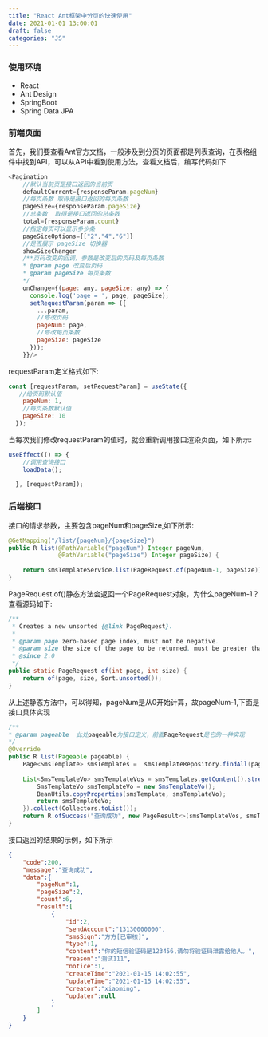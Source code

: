 ```yaml
---
title: "React Ant框架中分页的快速使用"
date: 2021-01-01 13:00:01
draft: false
categories: "JS"
---
```


### 使用环境
* React
* Ant Design
* SpringBoot
* Spring Data JPA

### 前端页面

首先，我们要查看Ant官方文档，一般涉及到分页的页面都是列表查询，在表格组件中找到API，可以从API中看到使用方法，查看文档后，编写代码如下
``` js
<Pagination
    //默认当前页是接口返回的当前页
    defaultCurrent={responseParam.pageNum}
    //每页条数 取得是接口返回的每页条数
    pageSize={responseParam.pageSize}
    //总条数  取得是接口返回的总条数
    total={responseParam.count}
    //指定每页可以显示多少条	
    pageSizeOptions={["2","4","6"]}
    //是否展示 pageSize 切换器
    showSizeChanger
    /**页码改变的回调，参数是改变后的页码及每页条数
    * @param page 改变后页码
    * @param pageSize 每页条数
    */
    onChange={(page: any, pageSize: any) => {
      console.log('page = ', page, pageSize);
      setRequestParam(param => ({
        ...param,
        //修改页码
        pageNum: page,
        //修改每页条数
        pageSize: pageSize
      }));
    }}/>
```

requestParam定义格式如下:
``` js
const [requestParam, setRequestParam] = useState({
   //给页码默认值
    pageNum: 1,
    //每页条数默认值
    pageSize: 10
  });
```

当每次我们修改requestParam的值时，就会重新调用接口渲染页面，如下所示:
``` js
useEffect(() => {
    //调用查询接口
    loadData();
    
  }, [requestParam]);
```

### 后端接口

接口的请求参数，主要包含pageNum和pageSize,如下所示:
``` java
@GetMapping("/list/{pageNum}/{pageSize}")
public R list(@PathVariable("pageNum") Integer pageNum,
              @PathVariable("pageSize") Integer pageSize) {
    
    return smsTemplateService.list(PageRequest.of(pageNum-1, pageSize));
}
```
PageRequest.of()静态方法会返回一个PageRequest对象，为什么pageNum-1？查看源码如下:
``` java
/**
 * Creates a new unsorted {@link PageRequest}.
 *
 * @param page zero-based page index, must not be negative.
 * @param size the size of the page to be returned, must be greater than 0.
 * @since 2.0
 */
public static PageRequest of(int page, int size) {
	return of(page, size, Sort.unsorted());
}
```
从上述静态方法中，可以得知，pageNum是从0开始计算，故pageNum-1,下面是接口具体实现

``` java
/**
* @param pageable  此处pageable为接口定义，前面PageRequest是它的一种实现
*/
@Override
public R list(Pageable pageable) {
    Page<SmsTemplate> smsTemplates =  smsTemplateRepository.findAll(pageable);
    
    List<SmsTemplateVo> smsTemplateVos = smsTemplates.getContent().stream().map(smsTemplate -> {
        SmsTemplateVo smsTemplateVo = new SmsTemplateVo();
        BeanUtils.copyProperties(smsTemplate, smsTemplateVo);
        return smsTemplateVo;
    }).collect(Collectors.toList());
    return R.ofSuccess("查询成功", new PageResult<>(smsTemplateVos, smsTemplates));
}
```

接口返回的结果的示例，如下所示
``` json
{
    "code":200,
    "message":"查询成功",
    "data":{
        "pageNum":1,
        "pageSize":2,
        "count":6,
        "result":[
            {
                "id":2,
                "sendAccount":"13130000000",
                "smsSign":"方方[已审核]",
                "type":1,
                "content":"你的短信验证码是123456,请勿将验证码泄露给他人。",
                "reason":"测试111",
                "notice":1,
                "createTime":"2021-01-15 14:02:55",
                "updateTime":"2021-01-15 14:02:55",
                "creator":"xiaoming",
                "updater":null
            }
        ]
    }
}
```




